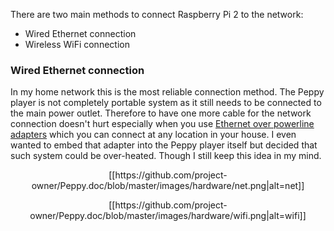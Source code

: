 There are two main methods to connect Raspberry Pi 2 to the network:
* Wired Ethernet connection
* Wireless WiFi connection

### Wired Ethernet connection
In my home network this is the most reliable connection method. The Peppy player is not completely portable system as it still needs to be connected to the main power outlet. Therefore to have one more cable for the network connection doesn't hurt especially when you use [Ethernet over powerline adapters](http://www.amazon.com/gp/product/B00CUD1M66) which you can connect at any location in your house. I even wanted to embed that adapter into the Peppy player itself but decided that such system could be over-heated. Though I still keep this idea in my mind.
<p align="center">
[[https://github.com/project-owner/Peppy.doc/blob/master/images/hardware/net.png|alt=net]]


</p>
<p align="center">
[[https://github.com/project-owner/Peppy.doc/blob/master/images/hardware/wifi.png|alt=wifi]]
</p>